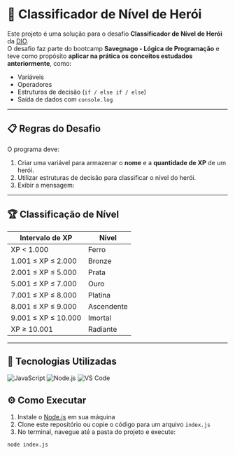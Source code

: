 # 🦸 Classificador de Nível de Herói

Este projeto é uma solução para o desafio **Classificador de Nível de Herói** da [DIO](https://dio.me).  
O desafio faz parte do bootcamp **Savegnago - Lógica de Programação** e teve como propósito **aplicar na prática os conceitos estudados anteriormente**, como:

- Variáveis  
- Operadores  
- Estruturas de decisão (`if / else if / else`)  
- Saída de dados com `console.log`  

---

## 📋 Regras do Desafio

O programa deve:

1. Criar uma variável para armazenar o **nome** e a **quantidade de XP** de um herói.
2. Utilizar estruturas de decisão para classificar o nível do herói.
3. Exibir a mensagem:

---

## 🏆 Classificação de Nível

| Intervalo de XP          | Nível       |
|---------------------------|-------------|
| XP < 1.000                | Ferro       |
| 1.001 ≤ XP ≤ 2.000        | Bronze      |
| 2.001 ≤ XP ≤ 5.000        | Prata       |
| 5.001 ≤ XP ≤ 7.000        | Ouro        |
| 7.001 ≤ XP ≤ 8.000        | Platina     |
| 8.001 ≤ XP ≤ 9.000        | Ascendente  |
| 9.001 ≤ XP ≤ 10.000       | Imortal     |
| XP ≥ 10.001               | Radiante    |

---

## 🚀 Tecnologias Utilizadas  
![JavaScript](https://img.shields.io/badge/JavaScript-F7DF1E?style=for-the-badge&logo=javascript&logoColor=black) ![Node.js](https://img.shields.io/badge/Node.js-339933?style=for-the-badge&logo=node.js&logoColor=white)  ![VS Code](https://img.shields.io/badge/VS%20Code-007ACC?style=for-the-badge&logo=visual-studio-code&logoColor=white)  

## ⚙️ Como Executar

1. Instale o [Node.js](https://nodejs.org/) em sua máquina  
2. Clone este repositório ou copie o código para um arquivo `index.js`  
3. No terminal, navegue até a pasta do projeto e execute:  

```bash
node index.js

